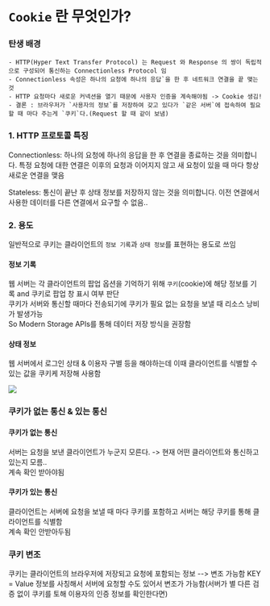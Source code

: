 # `Cookie` 란 무엇인가? 
### 탄생 배경
    - HTTP(Hyper Text Transfer Protocol) 는 Request 와 Response 의 쌍이 독립적으로 구성되어 통신하는 Connectionless Protocol 임
    - Connectionless 속성은 하나의 요청에 하나의 응답`을 한 후 네트워크 연결을 끝 맺는 것
    - HTTP 요청마다 새로운 커넥션을 열기 때문에 사용자 인증을 계속해야됨 -> Cookie 생김!
    - 결론 : 브라우저가 `사용자의 정보`를 저장하여 갖고 있다가 `같은 서버`에 접속하여 필요할 때 마다 주는게 `쿠키`다.(Request 할 때 같이 보냄)
### 1. HTTP 프로토콜 특징

Connectionless: 하나의 요청에 하나의 응답을 한 후 연결을 종료하는 것을 의미합니다. 특정 요청에 대한 연결은 이후의 요청과 이어지지 않고 새 요청이 있을 때 마다 항상 새로운 연결을 맺음

Stateless: 통신이 끝난 후 상태 정보를 저장하지 않는 것을 의미합니다. 이전 연결에서 사용한 데이터를 다른 연결에서 요구할 수 없음..

### 2. 용도
일반적으로 쿠키는 클라이언트의 `정보 기록`과 `상태 정보`를 표현하는 용도로 쓰임

#### 정보 기록
웹 서버는 각 클라이언트의 팝업 옵션을 기억하기 위해 `쿠키`(cookie)에 해당 정보를 기록 and 쿠키로 팝업 창 표시 여부 판단<br>
쿠키가 서버와 통신할 때마다 전송되기에 쿠키가 필요 없는 요청을 보낼 때 리소스 낭비가 발생가능<br>
So Modern Storage APIs를 통해 데이터 저장 방식을 권장함

#### 상태 정보
웹 서버에서 로그인 상태 & 이용자 구별 등을 해야하는데 이때 클라이언트를 식별할 수 있는 값을 쿠키케 저장해 사용함

<img src = https://padawanr0k.github.io/static/07db78149f53a5eeafdfebd9251185e1/68386/web_cookie.jpg />

### 쿠키가 없는 통신 & 있는 통신
#### 쿠키가 없는 통신 
서버는 요청을 보낸 클라이언트가 누군지 모른다. -> 현재 어떤 클라이언트와 통신하고 있는지 모름..<br>계속 확인 받아야됨
#### 쿠키가 있는 통신
클라이언트는 서버에 요청을 보낼 때 마다 쿠키를 포함하고 서버는 해당 쿠키를 통해 클라이언트를 식별함<br>계속 확인 안받아두됨

### 쿠키 변조
쿠키는 클라이언트의 브라우저에 저장되고 요청에 포함되는 정보 --> 변조 가능함 KEY = Value 정보를 사칭해서 서버에 요청할 수도 있어서 변조가 가능함(서버가 별 다른 검증 없이 쿠키를 토해 이용자의 인증 정보를 확인한다면)
